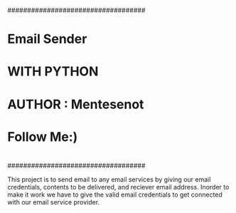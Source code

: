 ###################################
#                                 #
#        Email Sender             #
#             WITH PYTHON         #
#        AUTHOR : Mentesenot      #
#             Follow Me:)         #
#                                 #
###################################

This project is to send email to any email services by giving our email credentials, contents to be delivered, and reciever email address.
Inorder to make it work we have to give the valid email credentials to get connected with our email service provider.
